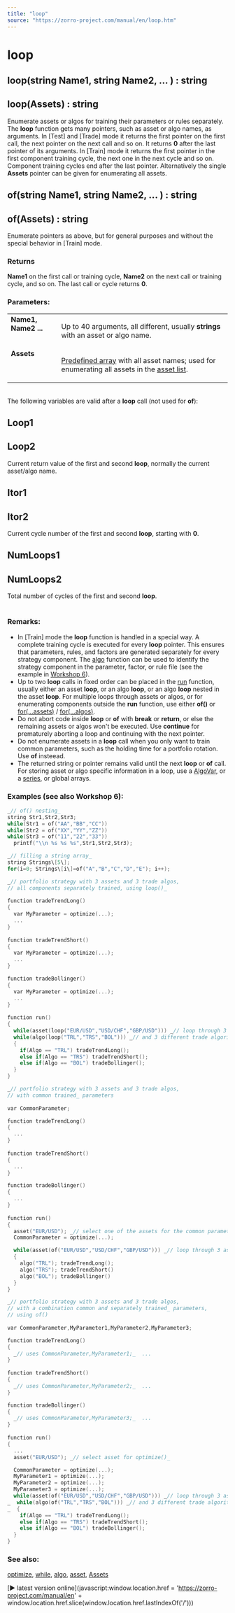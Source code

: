 ```yaml
---
title: "loop"
source: "https://zorro-project.com/manual/en/loop.htm"
---
```


# loop

## loop(string Name1, string Name2, ... ) : string

## loop(Assets) : string

Enumerate assets or algos for training their parameters or rules separately. The **loop** function gets many pointers, such as asset or algo names, as arguments. In \[Test\] and \[Trade\] mode it returns the first pointer on the first call, the next pointer on the next call and so on. It returns **0** after the last pointer of its arguments. In \[Train\] mode it returns the first pointer in the first component training cycle, the next one in the next cycle and so on. Component training cycles end after the last pointer. Alternatively the single **Assets** pointer can be given for enumerating all assets.

## of(string Name1, string Name2, ... ) : string

## of(Assets) : string

Enumerate pointers as above, but for general purposes and without the special behavior in \[Train\] mode.

### Returns

**Name1** on the first call or training cycle, **Name2** on the next call or training cycle, and so on. The last call or cycle returns **0**.

### Parameters:

<table border="0" cellpadding="2" cellspacing="2"><tbody><tr valign="top"><td><strong>Name1, Name2 ...</strong></td><td><p>Up to 40 arguments, all different, usually <strong>strings</strong> with an asset or algo name.</p></td></tr><tr valign="top"><td><strong>Assets</strong></td><td><p><a href="script.htm">Predefined array</a> with all asset names; used for enumerating all assets in the <a href="account.htm">asset list</a>.</p></td></tr></tbody></table>

   
The following variables are valid after a **loop** call (not used for **of**):

## Loop1

## Loop2

Current return value of the first and second **loop**, normally the current asset/algo name.

## Itor1

## Itor2

Current cycle number of the first and second **loop**, starting with **0**.

## NumLoops1

## NumLoops2

Total number of cycles of the first and second **loop**.  
 

### Remarks:

*   In \[Train\] mode the **loop** function is handled in a special way. A complete training cycle is executed for every **loop** pointer. This ensures that parameters, rules, and factors are generated separately for every strategy component. The [algo](095_algo.md) function can be used to identify the strategy component in the parameter, factor, or rule file (see the example in [Workshop 6](tutorial_kelly.md)).
*   Up to two **loop** calls in fixed order can be placed in the [run](088_run.md) function, usually either an asset **loop**, or an algo **loop**, or an algo **loop** nested in the asset **loop**. For multiple loops through assets or algos, or for enumerating components outside the **run** function, use either **of()** or [for(...assets)](fortrades.md) / [for(...algos)](fortrades.md).
*   Do not abort code inside **loop** or **of** with **break** or **return**, or else the remaining assets or algos won't be executed. Use **continue** for prematurely aborting a loop and continuing with the next pointer.
*   Do not enumerate assets in a **loop** call when you only want to train common parameters, such as the holding time for a portfolio rotation. Use **of** insteead.
*   The returned string or pointer remains valid until the next **loop** or **of** call. For storing asset or algo specific information in a loop, use a [AlgoVar](196_AlgoVar_AssetVar_AssetStr.md), or a [series](091_series.md), or global arrays.

### Examples (see also Workshop 6):

```c
_// of() nesting_
string Str1,Str2,Str3;
while(Str1 = of("AA","BB","CC"))
while(Str2 = of("XX","YY","ZZ"))
while(Str3 = of("11","22","33"))
  printf("\\n %s %s %s",Str1,Str2,Str3);

_// filling a string array_
string Strings\[5\];
for(i=0; Strings\[i\]=of("A","B","C","D","E"); i++);
```
```c
_// portfolio strategy with 3 assets and 3 trade algos, 
// all components separately trained, using loop()_
 
function tradeTrendLong()
{
  var MyParameter = optimize(...);
  ...
}
 
function tradeTrendShort()
{
  var MyParameter = optimize(...);
  ...
}

function tradeBollinger()
{
  var MyParameter = optimize(...);
  ...
}
 
function run()
{
  while(asset(loop("EUR/USD","USD/CHF","GBP/USD"))) _// loop through 3 assets_
  while(algo(loop("TRL","TRS","BOL"))) _// and 3 different trade algorithms_
  { 
    if(Algo == "TRL") tradeTrendLong();
    else if(Algo == "TRS") tradeTrendShort();
    else if(Algo == "BOL") tradeBollinger();   
  }
}
```
```c
_// portfolio strategy with 3 assets and 3 trade algos, 
// with common trained_ parameters
 
var CommonParameter;

function tradeTrendLong()
{
  ...
}
 
function tradeTrendShort()
{
  ...
}

function tradeBollinger()
{
  ...
}
 
function run()
{
  asset("EUR/USD"); _// select one of the assets for the common parameter_
  CommonParameter = optimize(...);

  while(asset(of("EUR/USD","USD/CHF","GBP/USD"))) _// loop through 3 assets witrh no specific optimization_
  {
    algo("TRL"); tradeTrendLong();
    algo("TRS"); tradeTrendShort()
    algo("BOL"); tradeBollinger()
  }
}
```
```c
_// portfolio strategy with 3 assets and 3 trade algos, 
// with a combination common and separately trained_ parameters, 
// using of()
 
var CommonParameter,MyParameter1,MyParameter2,MyParameter3;

function tradeTrendLong()
{
  _// uses CommonParameter,MyParameter1;_  ...
}
 
function tradeTrendShort()
{
  _// uses CommonParameter,MyParameter2;_  ...
}

function tradeBollinger()
{
  _// uses CommonParameter,MyParameter3;_  ...
}
 
function run()
{
  ...
  asset("EUR/USD"); _// select asset for optimize()_

  CommonParameter = optimize(...);
  MyParameter1 = optimize(...);
  MyParameter2 = optimize(...);
  MyParameter3 = optimize(...);
  while(asset(of("EUR/USD","USD/CHF","GBP/USD"))) _// loop through 3 assets
_  while(algo(of("TRL","TRS","BOL"))) _// and 3 different trade algorithms
_  { 
    if(Algo == "TRL") tradeTrendLong();
    else if(Algo == "TRS") tradeTrendShort();
    else if(Algo == "BOL") tradeBollinger();   
  }
}
```

### See also:

[optimize](107_optimize.md), [while](053_while_do.md), [algo](095_algo.md), [asset](013_Asset_Account_Lists.md), [Assets](020_Included_Scripts.md)

[► latest version online](javascript:window.location.href = 'https://zorro-project.com/manual/en' + window.location.href.slice\(window.location.href.lastIndexOf\('/'\)\))
